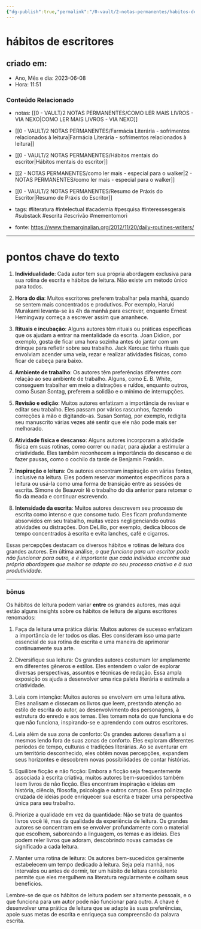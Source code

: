 ```yaml
---
{"dg-publish":true,"permalink":"/0-vault/2-notas-permanentes/habitos-de-escritores/","tags":["permanente","literatura","intelectual","academia","pesquisa","interessesgerais","substack","escrita","escrivão","mementomori"],"dgHomeLink":true,"dgShowLocalGraph":true,"dgShowFileTree":true,"dgEnableSearch":true,"noteIcon":""}
---
```


# hábitos de escritores

## criado em: 
-  Ano, Mês e dia: 2023-06-08
- Hora: 11:51

### Conteúdo Relacionado
- notas: [[0 - VAULT/2 NOTAS PERMANENTES/COMO LER MAIS LIVROS - VIA NEXO\|COMO LER MAIS LIVROS - VIA NEXO]]
- [[0 - VAULT/2 NOTAS PERMANENTES/Farmácia Literária - sofrimentos relacionados à leitura\|Farmácia Literária - sofrimentos relacionados à leitura]]
- [[0 - VAULT/2 NOTAS PERMANENTES/Hábitos mentais do escritor\|Hábitos mentais do escritor]]
- [[2 - NOTAS PERMANENTES/como ler mais - especial para o walker\|2 - NOTAS PERMANENTES/como ler mais - especial para o walker]]
- [[0 - VAULT/2 NOTAS PERMANENTES/Resumo de Práxis do Escritor\|Resumo de Práxis do Escritor]]

- tags: #literatura #intelectual #academia #pesquisa #interessesgerais #substack #escrita #escrivão #mementomori 
- fonte: https://www.themarginalian.org/2012/11/20/daily-routines-writers/

---

# pontos chave do texto

1. **Individualidade**: Cada autor tem sua própria abordagem exclusiva para sua rotina de escrita e hábitos de leitura. Não existe um método único para todos.

2. **Hora do dia**: Muitos escritores preferem trabalhar pela manhã, quando se sentem mais concentrados e produtivos. Por exemplo, Haruki Murakami levanta-se às 4h da manhã para escrever, enquanto Ernest Hemingway começa a escrever assim que amanhece.

3. **Rituais e incubação**: Alguns autores têm rituais ou práticas específicas que os ajudam a entrar na mentalidade da escrita. Joan Didion, por exemplo, gosta de ficar uma hora sozinha antes do jantar com um drinque para refletir sobre seu trabalho. Jack Kerouac tinha rituais que envolviam acender uma vela, rezar e realizar atividades físicas, como ficar de cabeça para baixo.

4. **Ambiente de trabalho**: Os autores têm preferências diferentes com relação ao seu ambiente de trabalho. Alguns, como E. B. White, conseguem trabalhar em meio a distrações e ruídos, enquanto outros, como Susan Sontag, preferem a solidão e o mínimo de interrupções.

5. **Revisão e edição**: Muitos autores enfatizam a importância de revisar e editar seu trabalho. Eles passam por vários rascunhos, fazendo correções à mão e digitando-as. Susan Sontag, por exemplo, redigita seu manuscrito várias vezes até sentir que ele não pode mais ser melhorado.

6. **Atividade física e descanso**: Alguns autores incorporam a atividade física em suas rotinas, como correr ou nadar, para ajudar a estimular a criatividade. Eles também reconhecem a importância do descanso e de fazer pausas, como o cochilo da tarde de Benjamin Franklin.

7. **Inspiração e leitura**: Os autores encontram inspiração em várias fontes, inclusive na leitura. Eles podem reservar momentos específicos para a leitura ou usá-la como uma forma de transição entre as sessões de escrita. Simone de Beauvoir lê o trabalho do dia anterior para retomar o fio da meada e continuar escrevendo.

8. **Intensidade da escrita**: Muitos autores descrevem seu processo de escrita como intenso e que consome tudo. Eles ficam profundamente absorvidos em seu trabalho, muitas vezes negligenciando outras atividades ou distrações. Don DeLillo, por exemplo, dedica blocos de tempo concentrados à escrita e evita lanches, café e cigarros.

Essas percepções destacam os diversos hábitos e rotinas de leitura dos grandes autores. Em última análise, *o que funciona para um escritor pode não funcionar para outro, e é importante que cada indivíduo encontre sua própria abordagem que melhor se adapte ao seu processo criativo e à sua produtividade.*

---

### bônus

Os hábitos de leitura podem variar **entre** os grandes autores, mas aqui estão alguns insights sobre os hábitos de leitura de alguns escritores renomados:

1. Faça da leitura uma prática diária: Muitos autores de sucesso enfatizam a importância de ler todos os dias. Eles consideram isso uma parte essencial de sua rotina de escrita e uma maneira de aprimorar continuamente sua arte.

2. Diversifique sua leitura: Os grandes autores costumam ler amplamente em diferentes gêneros e estilos. Eles entendem o valor de explorar diversas perspectivas, assuntos e técnicas de redação. Essa ampla exposição os ajuda a desenvolver uma rica paleta literária e estimula a criatividade.

3. Leia com intenção: Muitos autores se envolvem em uma leitura ativa. Eles analisam e dissecam os livros que leem, prestando atenção ao estilo de escrita do autor, ao desenvolvimento dos personagens, à estrutura do enredo e aos temas. Eles tomam nota do que funciona e do que não funciona, inspirando-se e aprendendo com outros escritores.

4. Leia além de sua zona de conforto: Os grandes autores desafiam a si mesmos lendo fora de suas zonas de conforto. Eles exploram diferentes períodos de tempo, culturas e tradições literárias. Ao se aventurar em um território desconhecido, eles obtêm novas percepções, expandem seus horizontes e descobrem novas possibilidades de contar histórias.

5. Equilibre ficção e não ficção: Embora a ficção seja frequentemente associada à escrita criativa, muitos autores bem-sucedidos também leem livros de não ficção. Eles encontram inspiração e ideias em história, ciência, filosofia, psicologia e outros campos. Essa polinização cruzada de ideias pode enriquecer sua escrita e trazer uma perspectiva única para seu trabalho.

6. Priorize a qualidade em vez da quantidade: Não se trata de quantos livros você lê, mas da qualidade da experiência de leitura. Os grandes autores se concentram em se envolver profundamente com o material que escolhem, saboreando a linguagem, os temas e as ideias. Eles podem reler livros que adoram, descobrindo novas camadas de significado a cada leitura.

7. Manter uma rotina de leitura: Os autores bem-sucedidos geralmente estabelecem um tempo dedicado à leitura. Seja pela manhã, nos intervalos ou antes de dormir, ter um hábito de leitura consistente permite que eles mergulhem na literatura regularmente e colham seus benefícios.

Lembre-se de que os hábitos de leitura podem ser altamente pessoais, e o que funciona para um autor pode não funcionar para outro. A chave é desenvolver uma prática de leitura que se adapte às suas preferências, apoie suas metas de escrita e enriqueça sua compreensão da palavra escrita.